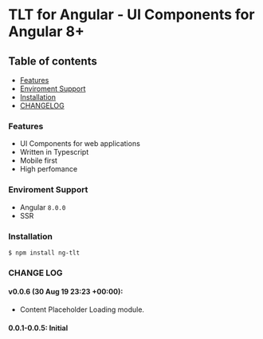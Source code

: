 # TLT for Angular - UI Components for Angular 8+

## Table of contents

- [Features](#features)
- [Enviroment Support](#enviroment-support)
- [Installation](#installation)
- [CHANGELOG](#change-log)

### Features

- UI Components for web applications
- Written in Typescript
- Mobile first
- High perfomance

### Enviroment Support

- Angular `8.0.0`
- SSR

### Installation

```
$ npm install ng-tlt
```

### CHANGE LOG

#### v0.0.6 (30 Aug 19 23:23 +00:00):

- Content Placeholder Loading module.

#### 0.0.1-0.0.5: Initial
